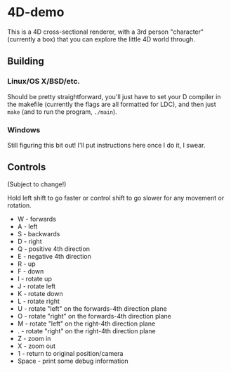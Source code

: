 # 4D-demo
This is a 4D cross-sectional renderer, with a 3rd person "character" (currently a box) that you can explore the little 4D world through.

## Building
### Linux/OS X/BSD/etc.
Should be pretty straightforward, you'll just have to set your D compiler in the makefile (currently the flags are all formatted for LDC), and then just `make` (and to run the program, `./main`).

### Windows
Still figuring this bit out!  I'll put instructions here once I do it, I swear.

## Controls
(Subject to change!)

Hold left shift to go faster or control shift to go slower for any movement or rotation.

* W - forwards
* A - left
* S - backwards
* D - right
* Q - positive 4th direction
* E - negative 4th direction
* R - up
* F - down
* I - rotate up
* J - rotate left
* K - rotate down
* L - rotate right
* U - rotate "left" on the forwards-4th direction plane
* O - rotate "right" on the forwards-4th direction plane
* M - rotate "left" on the right-4th direction plane
* . - rotate "right" on the right-4th direction plane
* Z - zoom in
* X - zoom out
* 1 - return to original position/camera
* Space - print some debug information

